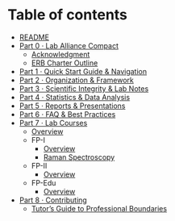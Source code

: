 # Table of contents

* [README](README.md)
* [Part 0 · Lab Alliance Compact](handbook/part-0-lab-alliance-compact/index.md)
  * [Acknowledgment](handbook/part-0-lab-alliance-compact/ACKNOWLEDGMENT.md)
  * [ERB Charter Outline](governance/erb-charter-outline.md)
* [Part 1 · Quick Start Guide & Navigation](handbook/part-1-quickstart/index.md)
* [Part 2 · Organization & Framework](handbook/part-2-organization/index.md)
* [Part 3 · Scientific Integrity & Lab Notes](handbook/part-3-integrity-labnotes/index.md)
* [Part 4 · Statistics & Data Analysis](handbook/part-4-statistics-analysis/index.md)
* [Part 5 · Reports & Presentations](handbook/part-5-reports-presentations/index.md)
* [Part 6 · FAQ & Best Practices](handbook/part-6-faq-bestpractices/index.md)
* [Part 7 · Lab Courses](handbook/part-7-labcourses/README.md)
  * [Overview](handbook/part-7-labcourses/README.md)
  * FP-I
    * [Overview](handbook/part-7-labcourses/fp-i/README.md)
    * [Raman Spectroscopy](handbook/part-7-labcourses/fp-i/raman-spectroscopy.md)
  * FP-II
    * [Overview](handbook/part-7-labcourses/fp-ii/README.md)
  * FP-Edu
    * [Overview](handbook/part-7-labcourses/fp-edu/README.md)
* [Part 8 · Contributing](part-8-contributing/index.md)
  * [Tutor’s Guide to Professional Boundaries](handbook/part-8-contributing/tutor-boundaries.md)
